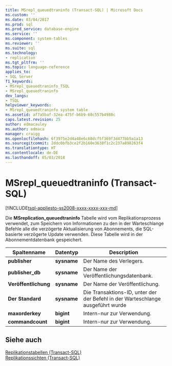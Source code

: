 ```yaml
---
title: MSrepl_queuedtraninfo (Transact-SQL) | Microsoft Docs
ms.custom: ''
ms.date: 03/04/2017
ms.prod: sql
ms.prod_service: database-engine
ms.service: ''
ms.component: system-tables
ms.reviewer: ''
ms.suite: sql
ms.technology:
- replication
ms.tgt_pltfrm: ''
ms.topic: language-reference
applies_to:
- SQL Server
f1_keywords:
- MSrepl_queuedtraninfo_TSQL
- MSrepl_queuedtraninfo
dev_langs:
- TSQL
helpviewer_keywords:
- MSrepl_queuedtraninfo system table
ms.assetid: af7a5baf-32ea-475f-b6b9-68c557b4980c
caps.latest.revision: 25
author: edmacauley
ms.author: edmaca
manager: craigg
ms.openlocfilehash: 6f3975e2d4a48e6c68dcf5f369f3d477bb5a1a13
ms.sourcegitcommit: 2ddc0bfb3ce2f2b160e3638f1c2c237a898263f4
ms.translationtype: HT
ms.contentlocale: de-DE
ms.lasthandoff: 05/03/2018
---
```

# <a name="msreplqueuedtraninfo-transact-sql"></a>MSrepl_queuedtraninfo (Transact-SQL)
[!INCLUDE[tsql-appliesto-ss2008-xxxx-xxxx-xxx-md](../../includes/tsql-appliesto-ss2008-xxxx-xxxx-xxx-md.md)]

  Die **MSreplication_queuedtraninfo** Tabelle wird vom Replikationsprozess verwendet, zum Speichern von Informationen zu den in der Warteschlange Befehle alle die verzögerte Aktualisierung von Abonnements, die SQL-basierte verzögerte Update verwenden. Diese Tabelle wird in der Abonnementdatenbank gespeichert.  
  
|Spaltenname|Datentyp|Description|  
|-----------------|---------------|-----------------|  
|**publisher**|**sysname**|Der Name des Verlegers.|  
|**publisher_db**|**sysname**|Der Name der Veröffentlichungsdatenbank.|  
|**Veröffentlichung**|**sysname**|Der Name der Veröffentlichung.|  
|**Der Standard**|**sysname**|Die Transaktions-ID, unter der der Befehl in der Warteschlange ausgeführt wurde|  
|**maxorderkey**|**bigint**|Intern-nur zur Verwendung.|  
|**commandcount**|**bigint**|Intern-nur zur Verwendung.|  
  
## <a name="see-also"></a>Siehe auch  
 [Replikationstabellen &#40;Transact-SQL&#41;](../../relational-databases/system-tables/replication-tables-transact-sql.md)   
 [Replikationssichten &#40;Transact-SQL&#41;](../../relational-databases/system-views/replication-views-transact-sql.md)  
  
  
